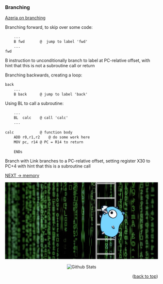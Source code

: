 ### Branching

[Azeria on branching](https://azeria-labs.com/arm-conditional-execution-and-branching-part-6/)

Branching forward, to skip over some code:
```arm
	...
	B fwd		@  jump to label 'fwd'
	...
fwd
```
B instruction to unconditionally branch to label at PC-relative offset, with hint that this is not a subroutine call or return

Branching backwards, creating a loop:
```arm
back
	...		
	B back		@ jump to label 'back'
```

Using BL to call a subroutine: 
```arm
	...
	BL  calc	@ call 'calc'
	...

calc			@ function body
	ADD r0,r1,r2	@ do some work here
	MOV pc, r14	@ PC = R14 to return

	ENDs
```
Branch with Link branches to a PC-relative offset, setting register X30 to PC+4 with hint that this is a subroutine call


[NEXT -> memory](6_memory.md)

<div align="center">
  <img src="../img/argo-mascot.jpg" alt="Logo">
</div>
<p align="center">
		<img src="https://raw.githubusercontent.com/bornmay/bornmay/Update/svg/Bottom.svg" alt="Github Stats" />
</p>
<p align="right">(<a href="#top">back to top</a>)</p>
